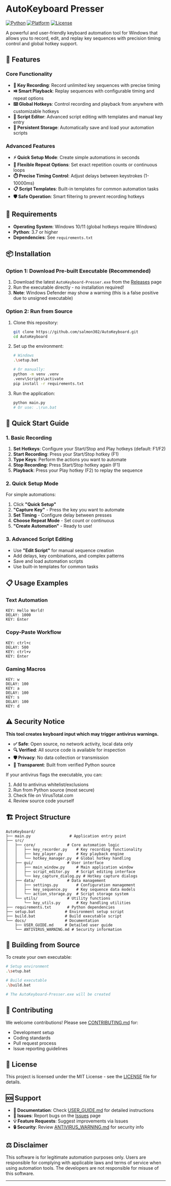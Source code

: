 # AutoKeyboard Presser

[![Python](https://img.shields.io/badge/python-3.7+-blue.svg)](https://www.python.org/downloads/)
[![Platform](https://img.shields.io/badge/platform-Windows-lightgrey.svg)]()
[![License](https://img.shields.io/badge/license-MIT-green.svg)](LICENSE)

A powerful and user-friendly keyboard automation tool for Windows that allows you to record, edit, and replay key sequences with precision timing control and global hotkey support.

## 🚀 Features

### Core Functionality
- **🎥 Key Recording**: Record unlimited key sequences with precise timing
- **⏯️ Smart Playback**: Replay sequences with configurable timing and repeat options
- **⌨️ Global Hotkeys**: Control recording and playback from anywhere with customizable hotkeys
- **📝 Script Editor**: Advanced script editing with templates and manual key entry
- **💾 Persistent Storage**: Automatically save and load your automation scripts

### Advanced Features
- **⚡ Quick Setup Mode**: Create simple automations in seconds
- **🔄 Flexible Repeat Options**: Set exact repetition counts or continuous loops
- **⏱️ Precise Timing Control**: Adjust delays between keystrokes (1-10000ms)
- **📋 Script Templates**: Built-in templates for common automation tasks
- **🛡️ Safe Operation**: Smart filtering to prevent recording hotkeys

## 🔧 Requirements

- **Operating System**: Windows 10/11 (global hotkeys require Windows)
- **Python**: 3.7 or higher
- **Dependencies**: See `requirements.txt`

## 📦 Installation

### Option 1: Download Pre-built Executable (Recommended)
1. Download the latest `AutoKeyboard-Presser.exe` from the [Releases](../../releases) page
2. Run the executable directly - no installation required!
3. **Note**: Windows Defender may show a warning (this is a false positive due to unsigned executable)

### Option 2: Run from Source
1. Clone this repository:
   ```bash
   git clone https://github.com/salmon302/AutoKeyboard.git
   cd AutoKeyboard
   ```

2. Set up the environment:
   ```bash
   # Windows
   .\setup.bat
   
   # Or manually:
   python -m venv .venv
   .venv\Scripts\activate
   pip install -r requirements.txt
   ```

3. Run the application:
   ```bash
   python main.py
   # Or use: .\run.bat
   ```

## 🎯 Quick Start Guide

### 1. Basic Recording
1. **Set Hotkeys**: Configure your Start/Stop and Play hotkeys (default: F1/F2)
2. **Start Recording**: Press your Start/Stop hotkey (F1)
3. **Type Keys**: Perform the actions you want to automate
4. **Stop Recording**: Press Start/Stop hotkey again (F1)
5. **Playback**: Press your Play hotkey (F2) to replay the sequence

### 2. Quick Setup Mode
For simple automations:
1. Click **"Quick Setup"**
2. **"Capture Key"** - Press the key you want to automate
3. **Set Timing** - Configure delay between presses
4. **Choose Repeat Mode** - Set count or continuous
5. **"Create Automation"** - Ready to use!

### 3. Advanced Script Editing
- Use **"Edit Script"** for manual sequence creation
- Add delays, key combinations, and complex patterns
- Save and load automation scripts
- Use built-in templates for common tasks

## 📋 Usage Examples

### Text Automation
```
KEY: Hello World!
DELAY: 1000
KEY: Enter
```

### Copy-Paste Workflow
```
KEY: ctrl+c
DELAY: 500
KEY: ctrl+v
KEY: Enter
```

### Gaming Macros
```
KEY: w
DELAY: 100
KEY: a
DELAY: 100
KEY: s
DELAY: 100
KEY: d
```

## ⚠️ Security Notice

**This tool creates keyboard input which may trigger antivirus warnings.**

- **✅ Safe**: Open source, no network activity, local data only
- **🔍 Verified**: All source code is available for inspection
- **🛡️ Privacy**: No data collection or transmission
- **📝 Transparent**: Built from verified Python source

If your antivirus flags the executable, you can:
1. Add to antivirus whitelist/exclusions
2. Run from Python source (most secure)
3. Check file on VirusTotal.com
4. Review source code yourself

## 🏗️ Project Structure

```
AutoKeyboard/
├── main.py                 # Application entry point
├── src/
│   ├── core/              # Core automation logic
│   │   ├── key_recorder.py    # Key recording functionality
│   │   ├── key_player.py      # Key playback engine
│   │   └── hotkey_manager.py  # Global hotkey handling
│   ├── gui/               # User interface
│   │   ├── main_window.py     # Main application window
│   │   ├── script_editor.py   # Script editing interface
│   │   └── key_capture_dialog.py # Hotkey capture dialogs
│   ├── data/              # Data management
│   │   ├── settings.py        # Configuration management
│   │   ├── key_sequence.py    # Key sequence data models
│   │   └── action_storage.py  # Script storage system
│   └── utils/             # Utility functions
│       └── key_utils.py       # Key handling utilities
├── requirements.txt       # Python dependencies
├── setup.bat             # Environment setup script
├── build.bat             # Build executable script
└── docs/                 # Documentation
    ├── USER_GUIDE.md     # Detailed user guide
    └── ANTIVIRUS_WARNING.md # Security information
```

## 🔧 Building from Source

To create your own executable:

```bash
# Setup environment
.\setup.bat

# Build executable
.\build.bat

# The AutoKeyboard-Presser.exe will be created
```

## 🤝 Contributing

We welcome contributions! Please see [CONTRIBUTING.md](CONTRIBUTING.md) for:
- Development setup
- Coding standards
- Pull request process
- Issue reporting guidelines

## 📝 License

This project is licensed under the MIT License - see the [LICENSE](LICENSE) file for details.

## 🆘 Support

- **📖 Documentation**: Check [USER_GUIDE.md](USER_GUIDE.md) for detailed instructions
- **🐛 Issues**: Report bugs on the [Issues](../../issues) page
- **💡 Feature Requests**: Suggest improvements via Issues
- **🔒 Security**: Review [ANTIVIRUS_WARNING.md](ANTIVIRUS_WARNING.md) for security info

## ⚖️ Disclaimer

This software is for legitimate automation purposes only. Users are responsible for complying with applicable laws and terms of service when using automation tools. The developers are not responsible for misuse of this software.

---